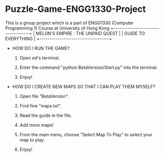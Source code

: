 # Puzzle-Game-ENGG1330-Project
This is a group project which is a part of ENGG1330 (Computer Programming 1) Course at University of Hong Kong
+-----------------------------------+
| MELON'S EMPIRE : THE UNPAID QUEST |
|        GUIDE TO EVERYTHING        |
+-----------------------------------+

- HOW DO I RUN THE GAME?

    1. Open ed's terminal.

    2. Enter the command "python BetaVersion/Start.py" into the terminal.

    3. Enjoy!

- HOW DO I CREATE NEW MAPS SO THAT I CAN PLAY THEM MYSELF?

    1. Open file "BetaVersion".

    2. Find fine "maps.txt".

    3. Read the guide in the file.

    4. Add more maps!

    5. From the main menu, choose "Select Map To Play" to select your map to play.

    6. Enjoy!

